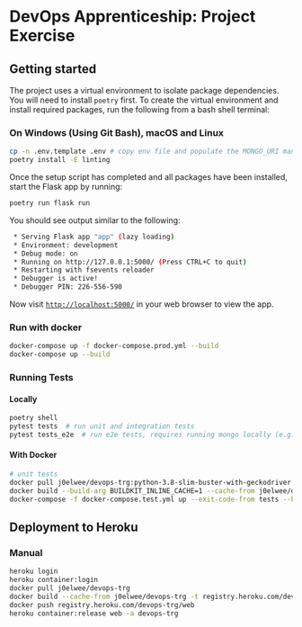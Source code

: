 # DevOps Apprenticeship: Project Exercise

## Getting started

The project uses a virtual environment to isolate package dependencies.  You will need to install `poetry` first. To create the virtual environment and install required packages, run the following from a bash shell terminal:

### On Windows (Using Git Bash), macOS and Linux
```bash
cp -n .env.template .env # copy env file and populate the MONGO_URI manually
poetry install -E linting
```

Once the setup script has completed and all packages have been installed, start the Flask app by running:
```bash
poetry run flask run
```

You should see output similar to the following:
```bash
 * Serving Flask app "app" (lazy loading)
 * Environment: development
 * Debug mode: on
 * Running on http://127.0.0.1:5000/ (Press CTRL+C to quit)
 * Restarting with fsevents reloader
 * Debugger is active!
 * Debugger PIN: 226-556-590
```
Now visit [`http://localhost:5000/`](http://localhost:5000/) in your web browser to view the app.


### Run with docker
```sh
docker-compose up -f docker-compose.prod.yml --build
docker-compose up --build
```

### Running Tests
#### Locally
```python
poetry shell
pytest tests  # run unit and integration tests
pytest tests_e2e  # run e2e tests, requires running mongo locally (e.g. via docker) and setting the connection uri appropriately (e.g. via env variable)
```

#### With Docker
```sh
# unit tests
docker pull j0elwee/devops-trg:python-3.8-slim-buster-with-geckodriver
docker build --build-arg BUILDKIT_INLINE_CACHE=1 --cache-from j0elwee/devops-trg:python-3.8-slim-buster-with-geckodriver -t j0elwee/devops-trg:python-3.8-slim-buster-with-geckodriver -f Dockerfile.test.base .
docker-compose -f docker-compose.test.yml up --exit-code-from tests --build
```

## Deployment to Heroku

### Manual
```sh
heroku login
heroku container:login
docker pull j0elwee/devops-trg
docker build --cache-from j0elwee/devops-trg -t registry.heroku.com/devops-trg/web --target production .
docker push registry.heroku.com/devops-trg/web
heroku container:release web -a devops-trg
```
